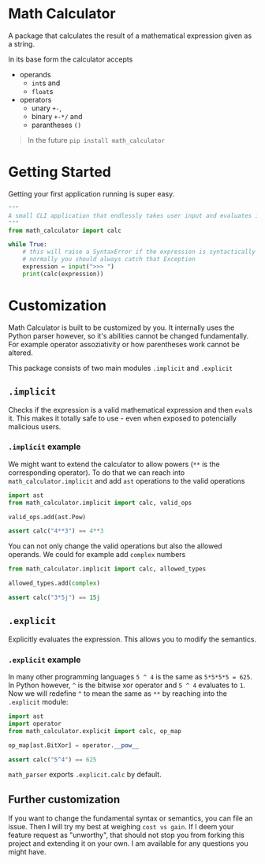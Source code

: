 # Math Calculator
A package that calculates the result of a mathematical expression given as a string.

In its base form the calculator accepts
- operands
    - `int`s and 
    - `float`s
- operators
    - unary `+-`, 
    - binary `+-*/` and
    - parantheses `()`

> In the future
> `pip install math_calculator`

# Getting Started
Getting your first application running is super easy.

```py
"""
A small CLI application that endlessly takes user input and evaluates it as a mathematical expression
"""
from math_calculator import calc 

while True:
    # this will raise a SyntaxError if the expression is syntactically incorrect
    # normally you should always catch that Exception
    expression = input(">>> ")
    print(calc(expression))
```

# Customization
Math Calculator is built to be customized by you. It internally uses the Python parser however, so it's abilities cannot be changed fundamentally. For example operator assoziativity or how parentheses work cannot be altered.  

This package consists of two main modules `.implicit` and `.explicit`

## `.implicit`
Checks if the expression is a valid mathematical expression and then `eval`s it. This makes it totally safe to use - even when exposed to potencially malicious users.

### `.implicit` example 

We might want to extend the calculator to allow powers (`**` is the corresponding operator). To do that we can reach into `math_calculator.implicit` and add `ast` operations to the valid operations

```py
import ast
from math_calculator.implicit import calc, valid_ops

valid_ops.add(ast.Pow)

assert calc("4**3") == 4**3
```

You can not only change the valid operations but also the allowed operands. We could for example add `complex` numbers

```py
from math_calculator.implicit import calc, allowed_types

allowed_types.add(complex)

assert calc("3*5j") == 15j
```

## `.explicit`

Explicitly evaluates the expression. This allows you to modify the semantics.

### `.explicit` example 

In many other programming languages `5 ^ 4` is the same as `5*5*5*5 = 625`. In Python however, `^` is the bitwise xor operator and `5 ^ 4` evaluates to `1`. Now we will redefine `^` to mean the same as `**` by reaching into the `.explicit` module:

```py
import ast
import operator
from math_calculator.explicit import calc, op_map

op_map[ast.BitXor] = operator.__pow__

assert calc("5^4") == 625
```

`math_parser` exports `.explicit.calc` by default. 

## Further customization

If you want to change the fundamental syntax or semantics, you can file an issue. Then I will try my best at weighing `cost vs gain`. If I deem your feature request as "unworthy", that should not stop you from forking this project and extending it on your own. I am available for any questions you might have. 